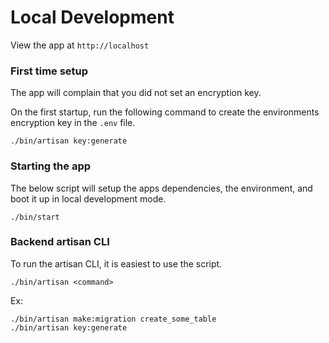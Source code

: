 # Local Development

View the app at `http://localhost`

### First time setup

The app will complain that you did not set an encryption key.

On the first startup, run the following command to create the environments encryption key in the `.env` file.
```
./bin/artisan key:generate

```


### Starting the app

The below script will setup the apps dependencies, the environment, and boot it up in local development mode.

```
./bin/start
```


### Backend artisan CLI

To run the artisan CLI, it is easiest to use the script.

```
./bin/artisan <command>
```


Ex:
```
./bin/artisan make:migration create_some_table
./bin/artisan key:generate
```

